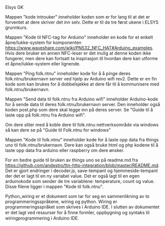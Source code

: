 Elsys GK

Mappen "kode introuker" inneholder koden som er for lang til at det er forventet at dere skriver det inn selv. 
Dette er til de tre først ukene i ELSYS grunnkurs.

Mappen "Kode til NFC-tag for Arduino" inneholder en kode for et enkelt åpne/lukke-system for komponenten https://www.waveshare.com/wiki/PN532_NFC_HAT#Arduino_examples.
Hvis dere bruker en annen NFC-leser er det mulig at denne koden ikke fungerer, men dere kan fortsatt ta inspirasjon til hvordan dere kan utforme et åpne/lukke-system eller lignende.

Mappen "Ping folk.ntnu" inneholder kode for å å pinge deres folk.ntnu/brukernavn server ved hjelp av Arduino wifi rev2. 
Dette er en fin kode som kan brukes for å dobbelsjekke at dere får til å kommunisere med folk.ntnu/brukernavn.

Mappen "Send data til folk.ntnu fra Arduino wifi" inneholder Arduino-kode for å sende data til deres folk.ntnu/brukernavn server.
Den inneholder også koden post.php som dere skal legge inn på deres server. 
Se "Guide til å laste opp på folk.ntnu fra Arduino wifi".

Om dere sliter med å koble dere til folk.ntnu nettverksområde via windows så kan dere se på "Guide til Folk.ntnu for windows"

Mappen "Kode til folk.ntnu" inneholder kode for å laste opp data fra things uno til folk.ntnu/brukernavn. 
Dere kan også bruke html og php kodene til å laste opp data fra arduino eller raspberry om dere ønsker.

For en bedre guide til bruken av things uno se på readme.md fra https://github.com/andestro/ttn-http-integration/blob/master/README.md.
Det er gjort endringer i decoder.js, save-tempant og hjemmeside-tempant der det er lagt til en ny variabel value.
Det er også lagt til en egen arduinokode som sender de tre variablene: temperature, count og value.
Disse filene ligger i mappen "Kode til folk.ntnu".

Python_wiring er et dokument som tar for seg en sammenlikning av to programmeringsspråkene, wiring og python. 
Wiring er programmeringsspråket som skrives i Arduino IDE. 
I slutten av dokumentet er det lagt ved ressurser for å ﬁnne formler, oppbygning og syntaks til wiringprogrammering i Arduino IDE.